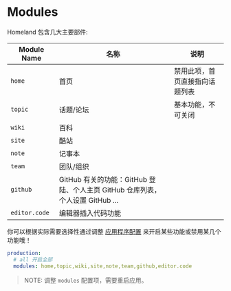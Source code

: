 # Modules

Homeland 包含几大主要部件:

| Module Name |      名称      | 说明 |
|-------------|--------------|--------------|
| `home`        | 首页 | 禁用此项，首页直接指向话题列表 |
| `topic`       | 话题/论坛 | 基本功能，不可关闭 |
| `wiki`        | 百科 | |
| `site`        | 酷站 | |
| `note`        | 记事本 | |
| `team`        | 团队/组织 | |
| `github`      | GitHub 有关的功能：GitHub 登陆、个人主页 GitHub 仓库列表，个人设置 GitHub ... |
| `editor.code` | 编辑器插入代码功能 |

你可以根据实际需要选择性通过调整 [应用程序配置](/docs/configuration/config-file) 来开启某些功能或禁用某几个功能哦！

```yaml
production:
  # all 开启全部
  modules: home,topic,wiki,site,note,team,github,editor.code
```

> NOTE: 调整 `modules` 配置项，需要重启应用。
